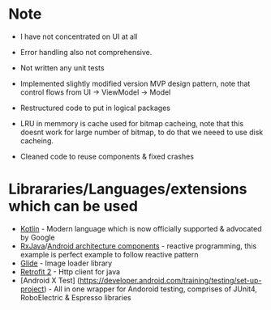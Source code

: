 # Note
* I have not concentrated on UI at all
* Error handling also not comprehensive.
* Not written any unit tests

* Implemented slightly modified version MVP design pattern, note that control flows from UI -> ViewModel -> Model
* Restructured code to put in logical packages
* LRU in memmory is cache used for bitmap cacheing, note that this doesnt work for large number of bitmap, to do that we neeed to use disk cacheing.
* Cleaned code to reuse components & fixed crashes

# Librararies/Languages/extensions which can be used
* [Kotlin](https://kotlinlang.org/docs/reference/android-overview.html) - Modern language which is now officially supported & advocated by Google
* [RxJava](https://github.com/ReactiveX/RxJava)/[Android architecture components](https://developer.android.com/topic/libraries/architecture/) - reactive programming, this example is perfect example to follow reactive pattern
* [Glide](https://github.com/codepath/android_guides/wiki/Displaying-Images-with-the-Glide-Library) - Image loader library
* [Retrofit 2](https://square.github.io/retrofit/) - Http client for java
* [Android X Test] (https://developer.android.com/training/testing/set-up-project) - All in one wrapper for Andoroid testing, comprises of JUnit4, RoboElectric & Espresso libraries
